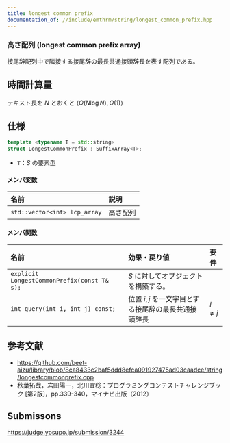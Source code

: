 ```yaml
---
title: longest common prefix
documentation_of: //include/emthrm/string/longest_common_prefix.hpp
---
```



### 高さ配列 (longest common prefix array)

接尾辞配列中で隣接する接尾辞の最長共通接頭辞長を表す配列である。


## 時間計算量

テキスト長を $N$ とおくと $\langle O(N\log{N}), O(1) \rangle$


## 仕様

```cpp
template <typename T = std::string>
struct LongestCommonPrefix : SuffixArray<T>;
```

- `T`：$S$ の要素型

#### メンバ変数

|名前|説明|
|:--|:--|
|`std::vector<int> lcp_array`|高さ配列|

#### メンバ関数

|名前|効果・戻り値|要件|
|:--|:--|:--|
|`explicit LongestCommonPrefix(const T& s);`|$S$ に対してオブジェクトを構築する。||
|`int query(int i, int j) const;`|位置 $i, j$ を一文字目とする接尾辞の最長共通接頭辞長|$i \neq j$|


## 参考文献

- https://github.com/beet-aizu/library/blob/8ca8433c2baf5ddd8efca091927475ad03caadce/string/longestcommonprefix.cpp
- 秋葉拓哉，岩田陽一，北川宜稔：プログラミングコンテストチャレンジブック \[第2版\]，pp.339-340，マイナビ出版（2012）


## Submissons

https://judge.yosupo.jp/submission/3244
